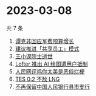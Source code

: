 # 2023-03-08

共 7 条

<!-- BEGIN -->
<!-- 最后更新时间 Wed Mar 08 2023 02:10:03 GMT+0800 (China Standard Time) -->

1. [谭克非回应军费预算增长](https://www.zhihu.com/search?q=%E8%B0%AD%E5%85%8B%E9%9D%9E%E5%9B%9E%E5%BA%94%E5%86%9B%E8%B4%B9%E9%A2%84%E7%AE%97%E5%A2%9E%E9%95%BF)
1. [建议推进「共享员工」模式](https://www.zhihu.com/search?q=%E5%BB%BA%E8%AE%AE%E6%8E%A8%E8%BF%9B%E3%80%8C%E5%85%B1%E4%BA%AB%E5%91%98%E5%B7%A5%E3%80%8D%E6%A8%A1%E5%BC%8F)
1. [王小谟院士逝世](https://www.zhihu.com/search?q=%E7%8E%8B%E5%B0%8F%E8%B0%9F%E9%99%A2%E5%A3%AB%E9%80%9D%E4%B8%96)
1. [Lofter 推出 AI 绘图遭用户抵制](https://www.zhihu.com/search?q=Lofter%20%E6%8E%A8%E5%87%BA%20AI%20%E7%BB%98%E5%9B%BE%E9%81%AD%E7%94%A8%E6%88%B7%E6%8A%B5%E5%88%B6)
1. [人民网评鸡你太美是恶俗烂梗](https://www.zhihu.com/search?q=%E4%BA%BA%E6%B0%91%E7%BD%91%E8%AF%84%E9%B8%A1%E4%BD%A0%E5%A4%AA%E7%BE%8E%E6%98%AF%E6%81%B6%E4%BF%97%E7%83%82%E6%A2%97)
1. [TES 0:2 不敌 LNG](https://www.zhihu.com/search?q=TES%200%3A2%20%E4%B8%8D%E6%95%8C%20LNG)
1. [不再保留中国人民银行县市支行](https://www.zhihu.com/search?q=%E4%B8%8D%E5%86%8D%E4%BF%9D%E7%95%99%E4%B8%AD%E5%9B%BD%E4%BA%BA%E6%B0%91%E9%93%B6%E8%A1%8C%E5%8E%BF%E5%B8%82%E6%94%AF%E8%A1%8C)

<!-- END -->
